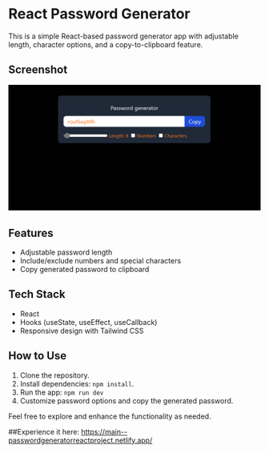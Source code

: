 # React Password Generator

This is a simple React-based password generator app with adjustable length, character options, and a copy-to-clipboard feature.

## Screenshot
![Home Page](./public/passwordGen.png)


## Features

- Adjustable password length
- Include/exclude numbers and special characters
- Copy generated password to clipboard

## Tech Stack

- React
- Hooks (useState, useEffect, useCallback)
- Responsive design with Tailwind CSS

## How to Use

1. Clone the repository.
2. Install dependencies: `npm install`.
3. Run the app: `npm run dev`
4. Customize password options and copy the generated password.

Feel free to explore and enhance the functionality as needed.

##Experience it here: https://main--passwordgeneratorreactproject.netlify.app/

